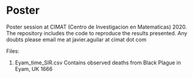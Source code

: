 # Poster
Poster session at CIMAT (Centro de Investigacion en Matematicas) 2020. The repository includes the code to reproduce the results presented. Any doubts please email me at javier.aguilar at cimat dot com 


Files:

1) Eyam_time_SIR.csv
Contains observed deaths from Black Plague in Eyam, UK 1666

